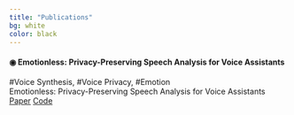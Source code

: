 ```yaml
---
title: "Publications"
bg: white
color: black
---
```

<link rel="stylesheet" href="https://maxcdn.bootstrapcdn.com/bootstrap/4.0.0-alpha.2/css/bootstrap.min.css" integrity="sha384-y3tfxAZXuh4HwSYylfB+J125MxIs6mR5FOHamPBG064zB+AFeWH94NdvaCBm8qnd" crossorigin="anonymous">

<h4> &#9673; Emotionless: Privacy-Preserving Speech Analysis for Voice Assistants </h4>
<div class="card">
  <div class="card-header">#Voice Synthesis, #Voice Privacy, #Emotion </div>
  <div class="card-body">
    <h7 class="card-title">  Emotionless: Privacy-Preserving Speech Analysis for Voice Assistants</h7>
    <a href="https://arxiv.org/abs/2007.15064" class="card-link">Paper</a>
    <a href="https://github.com/RanyaJumah/Emotionless_Privacy_Preserving_Speech_Analysis" class="card-link">Code</a>
  </div>
</div>


